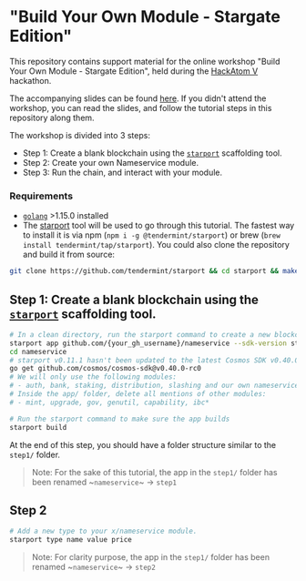 # "Build Your Own Module - Stargate Edition"

This repository contains support material for the online workshop "Build Your Own Module - Stargate Edition", held during the [HackAtom V](https://five.hackatom.org/) hackathon.

The accompanying slides can be found [here](TODO). If you didn't attend the workshop, you can read the slides, and follow the tutorial steps in this repository along them.

The workshop is divided into 3 steps:

- Step 1: Create a blank blockchain using the [`starport`](https://github.com/tendermint/starport) scaffolding tool.
- Step 2: Create your own Nameservice module.
- Step 3: Run the chain, and interact with your module.

### Requirements

- [`golang`](https://golang.org/doc/install) >1.15.0 installed
- The [starport](https://github.com/tendermint/starport) tool will be used to go through this tutorial. The fastest way to install it is via npm (`npm i -g @tendermint/starport`) or brew (`brew install tendermint/tap/starport`). You could also clone the repository and build it from source:

```bash
git clone https://github.com/tendermint/starport && cd starport && make
```

## Step 1: Create a blank blockchain using the [`starport`](https://github.com/tendermint/starport) scaffolding tool.

```bash
# In a clean directory, run the starport command to create a new blockchain skeleton.
starport app github.com/{your_gh_username}/nameservice --sdk-version stargate
cd nameservice
# starport v0.11.1 hasn't been updated to the latest Cosmos SDK v0.40.0-rc0, so we update it manually.
go get github.com/cosmos/cosmos-sdk@v0.40.0-rc0
# We will only use the following modules:
# - auth, bank, staking, distribution, slashing and our own nameservice
# Inside the app/ folder, delete all mentions of other modules:
# - mint, upgrade, gov, genutil, capability, ibc*

# Run the starport command to make sure the app builds
starport build
```

At the end of this step, you should have a folder structure similar to the `step1/` folder.

> Note: For the sake of this tutorial, the app in the `step1/` folder has been renamed ~`nameservice`~ -> `step1`

## Step 2

```bash
# Add a new type to your x/nameservice module.
starport type name value price

```

> Note: For clarity purpose, the app in the `step1/` folder has been renamed ~`nameservice`~ -> `step2`
